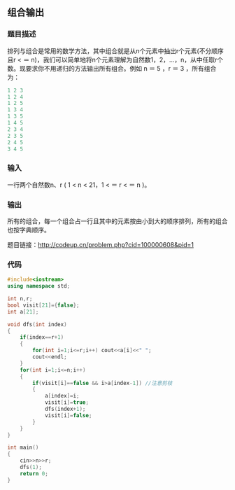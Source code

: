 
## 组合输出

### 题目描述
排列与组合是常用的数学方法，其中组合就是从n个元素中抽出r个元素(不分顺序且r < ＝ n)，我们可以简单地将n个元素理解为自然数1，2，…，n，从中任取r个数。现要求你不用递归的方法输出所有组合。例如 n ＝ 5 ，r ＝ 3 ，所有组合为：
```C++
1 2 3
1 2 4
1 2 5
1 3 4
1 3 5
1 4 5
2 3 4
2 3 5
2 4 5
3 4 5
```

### 输入
一行两个自然数n、r ( 1 < n < 21，1 < ＝ r < ＝ n )。

### 输出
所有的组合，每一个组合占一行且其中的元素按由小到大的顺序排列，所有的组合也按字典顺序。


题目链接：http://codeup.cn/problem.php?cid=100000608&pid=1

### 代码
```C++
#include<iostream>
using namespace std;

int n,r;
bool visit[21]={false};
int a[21];

void dfs(int index)
{
	if(index==r+1)
	{
		for(int i=1;i<=r;i++) cout<<a[i]<<" ";
		cout<<endl;
	}
	for(int i=1;i<=n;i++)
	{
		if(visit[i]==false && i>a[index-1]) //注意剪枝
		{
			a[index]=i;
			visit[i]=true;
			dfs(index+1);
			visit[i]=false;
		}
	}
}

int main()
{
	cin>>n>>r;
	dfs(1);
	return 0;
}
```
